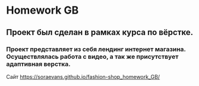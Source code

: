 # Homework GB

## Проект был сделан в рамках курса по вёрстке. 

### Проект представляет из себя лендинг интернет магазина. Осуществлялась работа с видео, а так же присутствует адаптивная верстка.

Сайт https://soraevans.github.io/fashion-shop_homework_GB/
